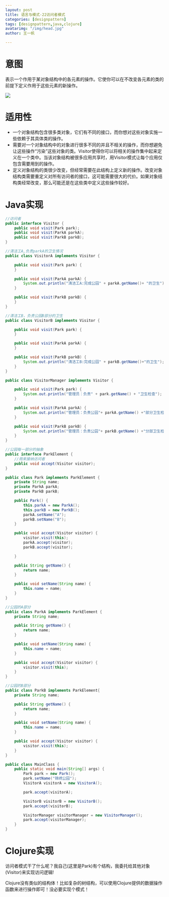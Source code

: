 ```yaml
---
layout: post
title: 语言与模式-22访问者模式
categories: [designpattern]
tags: [designpattern,java,clojure]
avatarimg: "/img/head.jpg"
author: 王一帆

---
```

# 意图

表示一个作用于某对象结构中的各元素的操作。它使你可以在不改变各元素的类的前提下定义作用于这些元素的新操作。

![]({{site.CDN_PATH}}/assets/designpattern/visitor.jpg)

# 适用性

- 一个对象结构包含很多类对象，它们有不同的接口，而你想对这些对象实施一些依赖于其具体类的操作。
- 需要对一个对象结构中的对象进行很多不同的并且不相关的操作，而你想避免让这些操作“污染”这些对象的类。Visitor使得你可以将相关的操作集中起来定义在一个类中。当该对象结构被很多应用共享时，用Visitor模式让每个应用仅包含需要用到的操作。
- 定义对象结构的类很少改变，但经常需要在此结构上定义新的操作。改变对象结构类需要重定义对所有访问者的接口，这可能需要很大的代价。如果对象结构类经常改变，那么可能还是在这些类中定义这些操作较好。

# Java实现

```java
//访问者
public interface Visitor {
	public void visit(Park park);
	public void visit(ParkA parkA);
	public void visit(ParkB parkB);
}
```

```java
//清洁工A,负责parkA的卫生情况
public class VisitorA implements Visitor {

	public void visit(Park park) {
	}

	public void visit(ParkA parkA) {
		System.out.println("清洁工A:完成公园" + parkA.getName()+ "的卫生");
	}

	public void visit(ParkB parkB) {
	}
}
```

<!-- more -->

```java
//清洁工B，负责公园B部分的卫生
public class VisitorB implements Visitor {

	public void visit(Park park) {
	}

	public void visit(ParkA parkA) {
	}

	public void visit(ParkB parkB) {
		System.out.println("清洁工B:完成公园" + parkB.getName()+"的卫生");
	}
}
```

```java
public class VisitorManager implements Visitor {

	public void visit(Park park) {
		System.out.println("管理员：负责" + park.getName() + "卫生检查");
	}

	public void visit(ParkA parkA) {
		System.out.println("管理员：负责公园"+ parkA.getName() +"部分卫生检查");
	}

	public void visit(ParkB parkB) {
		System.out.println("管理员：负责公园"+ parkB.getName() +"分部卫生检查");
	}
}
```

```java
//公园每一部分的抽象
public interface ParkElement {
	//用来接纳访问者
	public void accept(Visitor visitor);
}
```

```java
public class Park implements ParkElement {
	private String name;
	private ParkA parkA;
	private ParkB parkB;

	public Park() {
		this.parkA = new ParkA();
		this.parkB = new ParkB();
		parkA.setName("A");
		parkB.setName("B");
	}

	public void accept(Visitor visitor) {
		visitor.visit(this);
		parkA.accept(visitor);
		parkB.accept(visitor);

	}

	public String getName() {
		return name;
	}

	public void setName(String name) {
		this.name = name;
	}
}
```

```java
//公园的A部分
public class ParkA implements ParkElement {
	private String name;

	public String getName() {
		return name;
	}

	public void setName(String name) {
		this.name = name;
	}

	public void accept(Visitor visitor) {
		visitor.visit(this);
	}
}
```

```java
//公园的B部分
public class ParkB implements ParkElement{
	private String name;

	public String getName() {
		return name;
	}

	public void setName(String name) {
		this.name = name;
	}

	public void accept(Visitor visitor) {
		visitor.visit(this);
	}
}
```

```java
public class MainClass {
	public static void main(String[] args) {
		Park park = new Park();
		park.setName("锦绣公园");
		VisitorA visitorA = new VisitorA();

		park.accept(visitorA);

		VisitorB visitorB = new VisitorB();
		park.accept(visitorB);

		VisitorManager visitorManager = new VisitorManager();
		park.accept(visitorManager);
	}
}
```

# Clojure实现

访问者模式干了什么呢？我自己(这里是Park)有个结构，我委托给其他对象(Visitor)来实现访问逻辑!

Clojure没有类似的结构体！比如复杂的树结构，可以使用Clojure提供的数据操作函数来进行操作即可！没必要实现个模式！
